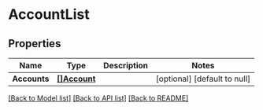 # AccountList

## Properties
Name | Type | Description | Notes
------------ | ------------- | ------------- | -------------
**Accounts** | [**[]Account**](Account.md) |  | [optional] [default to null]

[[Back to Model list]](../README.md#documentation-for-models) [[Back to API list]](../README.md#documentation-for-api-endpoints) [[Back to README]](../README.md)


